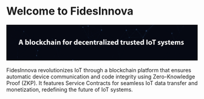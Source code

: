 # Welcome to FidesInnova
<p align="center">
  <img src="./cover-github.webp"  alt="cover">
</p>
FidesInnova revolutionizes IoT through a blockchain platform that ensures automatic device communication and code integrity using Zero-Knowledge Proof (ZKP). It features Service Contracts for seamless IoT data transfer and monetization, redefining the future of IoT systems.
